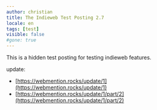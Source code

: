 ```yaml
---
author: christian
title: The Indieweb Test Posting 2.7
locale: en
tags: [test]
visible: false
#gone: true
---
```


This is a hidden test posting for testing indieweb features.

update:

- [https://webmention.rocks/update/1](https://webmention.rocks/update/1)
- [https://webmention.rocks/update/1/part/2](https://webmention.rocks/update/1/part/2)
